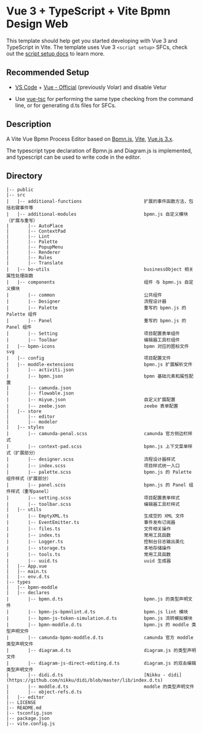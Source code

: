 # Vue 3 + TypeScript + Vite   Bpmn Design Web

This template should help get you started developing with Vue 3 and TypeScript in Vite. The template uses Vue 3 `<script setup>` SFCs, check out the [script setup docs](https://v3.vuejs.org/api/sfc-script-setup.html#sfc-script-setup) to learn more.

## Recommended Setup

- [VS Code](https://code.visualstudio.com/) + [Vue - Official](https://marketplace.visualstudio.com/items?itemName=Vue.volar) (previously Volar) and disable Vetur

- Use [vue-tsc](https://github.com/vuejs/language-tools/tree/master/packages/tsc) for performing the same type checking from the command line, or for generating d.ts files for SFCs.

## Description

A Vite Vue Bpmn Process Editor based on [Bpmn.js](https://github.com/bpmn-io/bpmn-js), [Vite](https://vitejs.dev), [Vue.js 3.x](https://vuejs.org/).

The typescript type declaration of Bpmn.js and Diagram.js is implemented, and typescript can be used to write code in the editor.

## Directory

```
|-- public
|-- src
|   |-- additional-functions                       扩展的事件函数方法，包括右键事件等
|   |-- additional-modules                         bpmn.js 自定义模块（扩展与重写）
|       |-- AutoPlace
|       |-- ContextPad
|       |-- Lint
|       |-- Palette
|       |-- PopupMenu
|       |-- Renderer
|       |-- Rules
|       |-- Translate
|   |-- bo-utils                                   businessObject 相关属性处理函数
|   |-- components                                 组件 与 bpmn.js 自定义模块
|       |-- common                                 公共组件
|       |-- Designer                               流程设计器
|       |-- Palette                                重写的 bpmn.js 的 Palette 组件
|       |-- Panel                                  重写的 bpmn.js 的 Panel 组件
|       |-- Setting                                项目配置表单组件
|       |-- Toolbar                                编辑器工具栏组件
|   |-- bpmn-icons                                 bpmn 对应的图标文件 svg
|   |-- config                                     项目配置文件
|   |-- moddle-extensions                          bpmn.js 扩展解析文件
|       |-- activiti.json                          
|       |-- bpmn.json                              bpmn 基础元素和属性配置
|       |-- camunda.json                           
|       |-- flowable.json                          
|       |-- miyue.json                             自定义扩展配置
|       |-- zeebe.json                             zeebe 表单配置
|   |-- store
|       |-- editor
|       |-- modeler
|   |-- styles
|       |-- camunda-penal.scss                     camunda 官方侧边栏样式
|       |-- context-pad.scss                       bpmn.js 上下文菜单样式（扩展部分）
|       |-- designer.scss                          流程设计器样式
|       |-- index.scss                             项目样式统一入口
|       |-- palette.scss                           bpmn.js 的 Palette 组件样式（扩展部分）
|       |-- panel.scss                             bpmn.js 的 Panel 组件样式（重写panel）
|       |-- setting.scss                           项目配置表单样式
|       |-- toolbar.scss                           编辑器工具栏样式
|   |-- utils
|       |-- EmptyXML.ts                            生成空的 XML 文件
|       |-- EventEmitter.ts                        事件发布订阅器
|       |-- files.ts                               文件相关操作
|       |-- index.ts                               常用工具函数
|       |-- Logger.ts                              控制台日志输出美化
|       |-- storage.ts                             本地存储操作
|       |-- tools.ts                               常用工具函数
|       |-- uuid.ts                                uuid 生成器
|   |-- App.vue
|   |-- main.ts
|   |-- env.d.ts
|-- types
|   |-- bpmn-moddle
|   |-- declares
|       |-- bpmn.d.ts                              bpmn.js 的类型声明文件
|       |-- bpmn-js-bpmnlint.d.ts                  bpmn.js lint 模块
|       |-- bpmn-js-token-simulation.d.ts          bpmn.js 流转模拟模块
|       |-- bpmn-moddle.d.ts                       bpmn.js 的 moddle 类型声明文件
|       |-- camunda-bpmn-moddle.d.ts               camunda 官方 moddle 类型声明文件
|       |-- diagram.d.ts                           diagram.js 的类型声明文件
|       |-- diagram-js-direct-editing.d.ts         diagram.js 的双击编辑类型声明文件
|       |-- didi.d.ts                              [Nikku - didi](https://github.com/nikku/didi/blob/master/lib/index.d.ts)
|       |-- moddle.d.ts                            moddle 的类型声明文件
|       |-- object-refs.d.ts                       
|   |-- editor
|-- LICENSE
|-- README.md
|-- tsconfig.json
|-- package.json
|-- vite.config.js
```